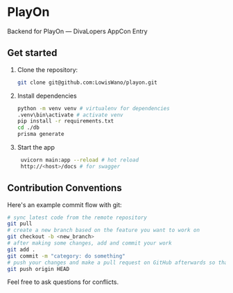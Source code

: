 # PlayOn

Backend for PlayOn — DivaLopers AppCon Entry

## Get started

1. Clone the repository:

   ```bash
   git clone git@github.com:LowisWano/playon.git
   ```

2. Install dependencies

   ```bash
   python -m venv venv # virtualenv for dependencies
   .venv\bin\activate # activate venv
   pip install -r requirements.txt
   cd ./db
   prisma generate
   ```

3. Start the app

   ```bash
    uvicorn main:app --reload # hot reload
    http://<host>/docs # for swagger 
   ```


## Contribution Conventions

Here's an example commit flow with git:

```bash
# sync latest code from the remote repository
git pull
# create a new branch based on the feature you want to work on
git checkout -b <new_branch>
# after making some changes, add and commit your work
git add .
git commit -m "category: do something"
# push your changes and make a pull request on GitHub afterwards so that I can review them
git push origin HEAD
```
Feel free to ask questions for conflicts.

